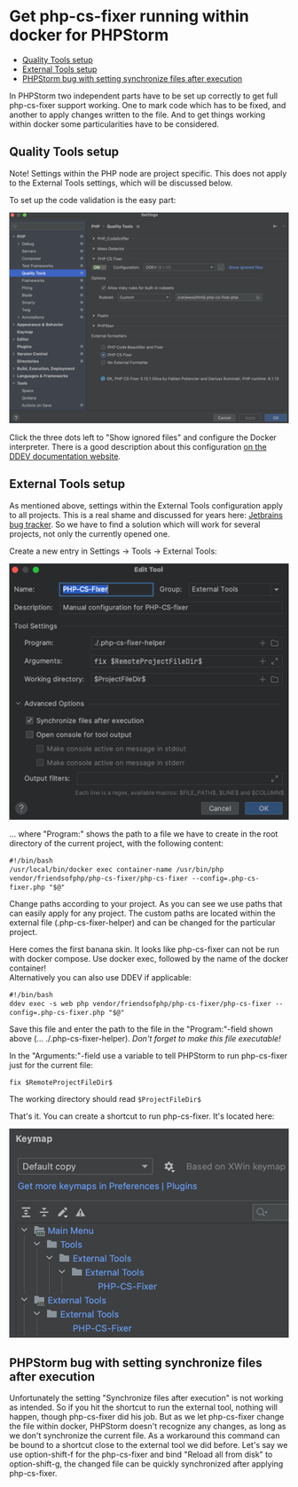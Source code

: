 # Get php-cs-fixer running within docker for PHPStorm

<!-- TOC -->
* [Quality Tools setup](#quality-tools-setup)
* [External Tools setup](#external-tools-setup)
* [PHPStorm bug with setting synchronize files after execution](#phpstorm-bug-with-setting-synchronize-files-after-execution)
<!-- TOC -->

In PHPStorm two independent parts have to be set up correctly to get full
php-cs-fixer support working. One to mark code which has to be fixed, and
another to apply changes written to the file. And to get things working
within docker some particularities have to be considered.

## Quality Tools setup

Note! Settings within the PHP node are project specific. This does not apply to the External Tools settings, which
will be discussed below.

To set up the code validation is the easy part:

![](./images/screen001.png "Set up PHP CS Fixer within Docker")

Click the three dots left to "Show ignored files" and configure the 
Docker interpreter. There is a good description about this configuration
<a href="https://ddev.readthedocs.io/en/latest/users/topics/phpstorm/">
on the DDEV documentation website</a>.

## External Tools setup

As mentioned above, settings within the External Tools configuration apply to all projects. This is a real shame and
discussed for years here: [Jetbrains bug tracker](https://youtrack.jetbrains.com/issue/IDEA-120007/External-Tools-configuration-cant-be-saved-as-project-level-settings).
So we have to find a solution which will work for several projects, not only the currently opened one.

Create a new entry in Settings -> Tools -> External Tools:

![](./images/screen002.png "External tool setup")

... where "Program:" shows the path to a file we have to create in the root directory of the current project, with the following content:

```
#!/bin/bash
/usr/local/bin/docker exec container-name /usr/bin/php vendor/friendsofphp/php-cs-fixer/php-cs-fixer --config=.php-cs-fixer.php "$@"
```

Change paths according to your project. As you can see we use paths that can easily apply for any project. The custom
paths are located within the external file (.php-cs-fixer-helper) and can be changed for the particular project.

Here comes the first banana skin. It looks like php-cs-fixer can not be run with docker compose.
Use docker exec, followed by the name of the docker container!<br>
Alternatively you can also use DDEV if applicable:

```
#!/bin/bash
ddev exec -s web php vendor/friendsofphp/php-cs-fixer/php-cs-fixer --config=.php-cs-fixer.php "$@"
```

Save this file and enter the path to the file in the "Program:"-field 
shown above (... ./.php-cs-fixer-helper). _Don't forget to make this file
executable!_

In the "Arguments:"-field use a variable to tell PHPStorm to run php-cs-fixer just for the current file:
```
fix $RemoteProjectFileDir$
```

The working directory should read ``` $ProjectFileDir$ ```

That's it. You can create a shortcut to run php-cs-fixer. It's located
here: 

![](./images/screen003.png "Shortcut for tool")

## PHPStorm bug with setting synchronize files after execution

Unfortunately the setting "Synchronize files after execution" is not
working as intended. So if you hit the shortcut to run the external tool,
nothing will happen, though php-cs-fixer did his job. But as we
let php-cs-fixer change the file within docker, PHPStorm doesn't 
recognize any changes, as long as we don't synchronize the current file.
As a workaround this command can be bound to a shortcut close to the
external tool we did before. Let's say we use option-shift-f for the 
php-cs-fixer and bind "Reload all from disk" to option-shift-g, the
changed file can be quickly synchronized after applying php-cs-fixer.